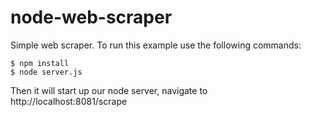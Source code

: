 node-web-scraper
================

Simple web scraper.
To run this example use the following commands:

``` shell
$ npm install
$ node server.js
```

 Then it will start up our node server, navigate to http://localhost:8081/scrape
